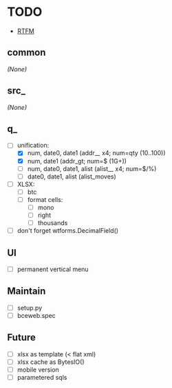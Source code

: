 # TODO

- [RTFM](https://jinja.palletsprojects.com/en/3.0.x/templates/)

## common
*(None)*

## src_
*(None)*

## q_
- [ ] unification:
  - [x] num, date0, date1 (addr_*_* x4; num=qty (10..100))
  - [x] num, date1 (addr_gt; num=$ (1G+))
  - [ ] num, date0, date1, alist (alist_*_* x4; num=$/%)
  - [ ] date0, date1, alist (alist_moves)
- [ ] XLSX:
  - [ ] btc
  - [ ] format cells:
    - [ ] mono
    - [ ] right
    - [ ] thousands
- [ ] don't forget wtforms.DecimalField()

## UI
- [ ] permanent vertical menu

## Maintain
- [ ] setup.py
- [ ] bceweb.spec

## Future
- [ ] xlsx as template (&lt; flat xml)
- [ ] xlsx cache as BytesIO()
- [ ] mobile version
- [ ] parametered sqls
